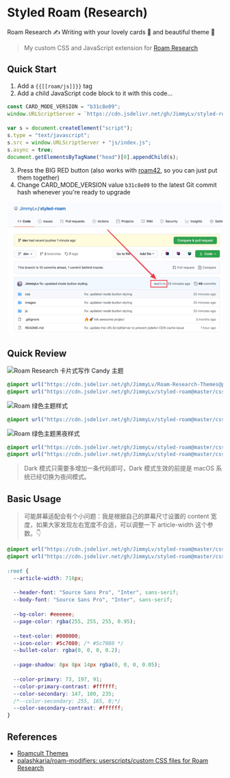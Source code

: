 # Styled Roam (Research)

Roam Research ✍️ Writing with your lovely cards 🧩 and beautiful theme 🎨

> My custom CSS and JavaScript extension for [Roam Research](https://roamresearch.com)

## Quick Start

1. Add a `{{[[roam/js]]}}` tag
2. Add a child JavaScript code block to it with this code...

```js
const CARD_MODE_VERSION = "b31c8e09";
window.URLScriptServer = `https://cdn.jsdelivr.net/gh/JimmyLv/styled-roam@${CARD_MODE_VERSION}/`;

var s = document.createElement("script");
s.type = "text/javascript";
s.src = window.URLScriptServer + "js/index.js";
s.async = true;
document.getElementsByTagName("head")[0].appendChild(s);
```

3. Press the BIG RED button (also works with [roam42](https://github.com/roamhacker/roam42), so you can just put them together)
4. Change CARD_MODE_VERSION value `b31c8e09` to the latest Git commit hash whenever you're ready to upgrade

![](./preview/git%20hash.png)

## Quick Review

![Roam Research 卡片式写作 Candy 主题](https://cdn.jsdelivr.net/gh/jimmylv/images@master/2020/09/Roam%20Research%20%E5%8D%A1%E7%89%87%E5%BC%8F%E5%86%99%E4%BD%9C%20Candy%20%E4%B8%BB%E9%A2%98.jpg)

```css
@import url("https://cdn.jsdelivr.net/gh/JimmyLv/Roam-Research-Themes@patch-1/Candy.css");
@import url("https://cdn.jsdelivr.net/gh/JimmyLv/styled-roam@master/css/card.min.css");
```

![Roam 绿色主题样式](https://jimmylv.github.io/images/2020/Roam%20绿色主题样式.jpg)

```css
@import url("https://cdn.jsdelivr.net/gh/JimmyLv/styled-roam@master/css/index.min.css");
```

![Roam 绿色主题黑夜样式](https://jimmylv.github.io/images/2020/Roam%20绿色主题黑夜样式.jpg)

```css
@import url("https://cdn.jsdelivr.net/gh/JimmyLv/styled-roam@master/css/index.min.css");
@import url("https://cdn.jsdelivr.net/gh/JimmyLv/styled-roam@master/css/dark.min.css");
```

> Dark 模式只需要多增加一条代码即可，Dark 模式生效的前提是 macOS 系统已经切换为夜间模式。

## Basic Usage

> 可能屏幕适配会有个小问题：我是根据自己的屏幕尺寸设置的 content 宽度，如果大家发现左右宽度不合适，可以调整一下 article-width 这个参数。👇

```css
@import url("https://cdn.jsdelivr.net/gh/JimmyLv/styled-roam@master/css/index.min.css");
@import url("https://cdn.jsdelivr.net/gh/JimmyLv/styled-roam@master/css/dark.min.css");

:root {
  --article-width: 716px;

  --header-font: "Source Sans Pro", "Inter", sans-serif;
  --body-font: "Source Sans Pro", "Inter", sans-serif;

  --bg-color: #eeeeee;
  --page-color: rgba(255, 255, 255, 0.95);

  --text-color: #000000;
  --icon-color: #5c7080; /* #5c7080 */
  --bullet-color: rgba(0, 0, 0, 0.2);

  --page-shadow: 0px 8px 14px rgba(0, 0, 0, 0.05);

  --color-primary: 73, 197, 91;
  --color-primary-contrast: #ffffff;
  --color-secondary: 147, 100, 235;
  /*--color-secondary: 255, 165, 0;*/
  --color-secondary-contrast: #ffffff;
}
```

## References

- [Roamcult Themes](https://roamresearch.com/#/app/help/page/fJRcVITNY)
- [palashkaria/roam-modifiers: userscripts/custom CSS files for Roam Research](https://github.com/palashkaria/roam-modifiers)
